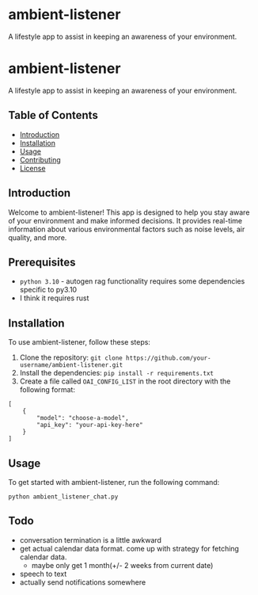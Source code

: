 # ambient-listener
 A lifestyle app to assist in keeping an awareness of your environment.


# ambient-listener

A lifestyle app to assist in keeping an awareness of your environment.

## Table of Contents

- [Introduction](#introduction)
- [Installation](#installation)
- [Usage](#usage)
- [Contributing](#contributing)
- [License](#license)

## Introduction

Welcome to ambient-listener! This app is designed to help you stay aware of your environment and make informed decisions. It provides real-time information about various environmental factors such as noise levels, air quality, and more.

## Prerequisites

- `python 3.10` - autogen rag functionality requires some dependencies specific to py3.10
- I think it requires rust



## Installation

To use ambient-listener, follow these steps:

1. Clone the repository: `git clone https://github.com/your-username/ambient-listener.git`
2. Install the dependencies: `pip install -r requirements.txt`
3. Create a file called `OAI_CONFIG_LIST` in the root directory with the following format:
```
[
    {
        "model": "choose-a-model",
        "api_key": "your-api-key-here"
    }
]
```


## Usage

To get started with ambient-listener, run the following command:

`python ambient_listener_chat.py`

## Todo
- conversation termination is a little awkward
- get actual calendar data format. come up with strategy for fetching calendar data.
  - maybe only get 1 month(+/- 2 weeks from current date)
- speech to text
- actually send notifications somewhere